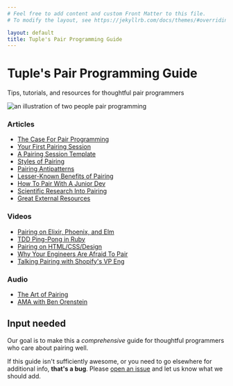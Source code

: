 ```yaml
---
# Feel free to add content and custom Front Matter to this file.
# To modify the layout, see https://jekyllrb.com/docs/themes/#overriding-theme-defaults

layout: default
title: Tuple's Pair Programming Guide
---
```


# Tuple's Pair Programming Guide

<p class="text-lg">Tips, tutorials, and resources for thoughtful pair programmers</p>

<div class="border-t-4 border-indigo-dark w-24 mt-4 mb-8"></div>

<div class="w-3/4">
  <img alt="an illustration of two people pair programming" src="/pair-programming-guide/assets/pair-programming-illustration.svg">
</div>

### Articles

- [The Case For Pair Programming](/pair-programming-guide/the-case-for-pair-programming)
- [Your First Pairing Session](/pair-programming-guide/your-first-pairing-session)
- [A Pairing Session Template](/pair-programming-guide/template)
- [Styles of Pairing](/pair-programming-guide/styles)
- [Pairing Antipatterns](/pair-programming-guide/antipatterns)
- [Lesser-Known Benefits of Pairing](/pair-programming-guide/lesser-known-benefits-of-pair-programming)
- [How To Pair With A Junior Dev](/pair-programming-guide/how-to-pair-with-a-junior-developer)
- [Scientific Research Into Pairing](/pair-programming-guide/scientific-research-into-pair-programming)
- [Great External Resources](/pair-programming-guide/links)

### Videos

- [Pairing on Elixir, Phoenix, and Elm](/pair-programming-guide/elixir-phoenix-elm)
- [TDD Ping-Pong in Ruby](/pair-programming-guide/tdd-ping-pong-ruby)
- [Pairing on HTML/CSS/Design](/pair-programming-guide/html-css-and-tailwind)
- [Why Your Engineers Are Afraid To Pair](https://www.youtube.com/watch?v=u2XJisddOEg)
- [Talking Pairing with Shopify's VP Eng](/pair-programming-guide/shopify-interview)

### Audio

- [The Art of Pairing](/pair-programming-guide/full-stack-radio-podcast)
- [AMA with Ben Orenstein](/pair-programming-guide/arc)


## Input needed

Our goal is to make this a _comprehensive_ guide for thoughtful programmers who care about pairing well. 

If this guide isn't sufficiently awesome, or you need to go elsewhere for additional info, **that's a bug**. Please [open an issue](https://github.com/tupleapp/pair-programming-guide/issues/new) and let us know what we should add.  
